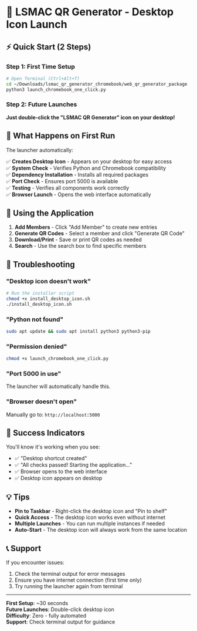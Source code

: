# 🚀 LSMAC QR Generator - Desktop Icon Launch

## ⚡ Quick Start (2 Steps)

### Step 1: First Time Setup
```bash
# Open Terminal (Ctrl+Alt+T)
cd ~/Downloads/lsmac_qr_generator_chromebook/web_qr_generator_package
python3 launch_chromebook_one_click.py
```

### Step 2: Future Launches
**Just double-click the "LSMAC QR Generator" icon on your desktop!**

## 🎯 What Happens on First Run

The launcher automatically:

✅ **Creates Desktop Icon** - Appears on your desktop for easy access  
✅ **System Check** - Verifies Python and Chromebook compatibility  
✅ **Dependency Installation** - Installs all required packages  
✅ **Port Check** - Ensures port 5000 is available  
✅ **Testing** - Verifies all components work correctly  
✅ **Browser Launch** - Opens the web interface automatically  

## 📱 Using the Application

1. **Add Members** - Click "Add Member" to create new entries
2. **Generate QR Codes** - Select a member and click "Generate QR Code"
3. **Download/Print** - Save or print QR codes as needed
4. **Search** - Use the search box to find specific members

## 🔧 Troubleshooting

### "Desktop icon doesn't work"
```bash
# Run the installer script
chmod +x install_desktop_icon.sh
./install_desktop_icon.sh
```

### "Python not found"
```bash
sudo apt update && sudo apt install python3 python3-pip
```

### "Permission denied"
```bash
chmod +x launch_chromebook_one_click.py
```

### "Port 5000 in use"
The launcher will automatically handle this.

### "Browser doesn't open"
Manually go to: `http://localhost:5000`

## 🎉 Success Indicators

You'll know it's working when you see:
- ✅ "Desktop shortcut created"
- ✅ "All checks passed! Starting the application..."
- ✅ Browser opens to the web interface
- ✅ Desktop icon appears on desktop

## 💡 Tips

- **Pin to Taskbar** - Right-click the desktop icon and "Pin to shelf"
- **Quick Access** - The desktop icon works even without internet
- **Multiple Launches** - You can run multiple instances if needed
- **Auto-Start** - The desktop icon will always work from the same location

## 📞 Support

If you encounter issues:
1. Check the terminal output for error messages
2. Ensure you have internet connection (first time only)
3. Try running the launcher again from terminal

---

**First Setup**: ~30 seconds  
**Future Launches**: Double-click desktop icon  
**Difficulty**: Zero - fully automated  
**Support**: Check terminal output for guidance 